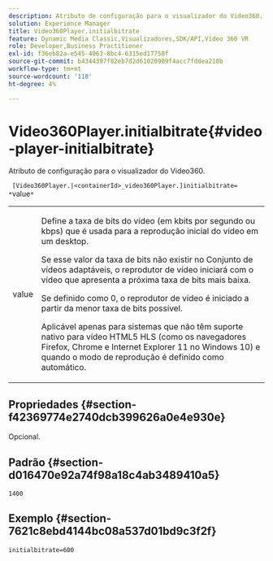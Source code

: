 ```yaml
---
description: Atributo de configuração para o visualizador do Video360.
solution: Experience Manager
title: Video360Player.initialbitrate
feature: Dynamic Media Classic,Visualizadores,SDK/API,Vídeo 360 VR
role: Developer,Business Practitioner
exl-id: f36eb82a-e545-4063-8bc4-6315ed17758f
source-git-commit: b4344397f82eb7d2d61020909f4acc7fddea210b
workflow-type: tm+mt
source-wordcount: '118'
ht-degree: 4%

---
```


# Video360Player.initialbitrate{#video-player-initialbitrate}

Atributo de configuração para o visualizador do Video360.

` [Video360Player.|<containerId>_video360Player.]initialbitrate= *`value`*`

<table id="table_C616483932C2482CA9794DDD7313FD7C"> 
 <tbody> 
  <tr> 
   <td colname="col1"> <p> <span class="codeph"> value</span> </p> </td> 
   <td colname="col2"> <p> Define a taxa de bits do vídeo (em kbits por segundo ou kbps) que é usada para a reprodução inicial do vídeo em um desktop. </p> <p>Se esse valor da taxa de bits não existir no Conjunto de vídeos adaptáveis, o reprodutor de vídeo iniciará com o vídeo que apresenta a próxima taxa de bits mais baixa. </p> <p>Se definido como <span class="codeph"> 0</span>, o reprodutor de vídeo é iniciado a partir da menor taxa de bits possível. </p> <p>Aplicável apenas para sistemas que não têm suporte nativo para vídeo HTML5 HLS (como os navegadores Firefox, Chrome e Internet Explorer 11 no Windows 10) e quando o modo de reprodução é definido como automático. </p> </td> 
  </tr> 
 </tbody> 
</table>

## Propriedades {#section-f42369774e2740dcb399626a0e4e930e}

Opcional.

## Padrão {#section-d016470e92a74f98a18c4ab3489410a5}

`1400`

## Exemplo {#section-7621c8ebd4144bc08a537d01bd9c3f2f}

```
initialbitrate=600
```

